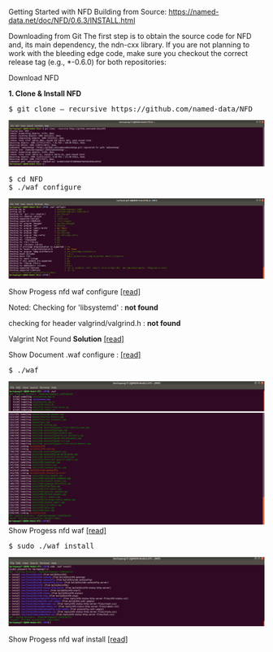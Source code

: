 Getting Started with NFD Building from Source: https://named-data.net/doc/NFD/0.6.3/INSTALL.html

Downloading from Git The first step is to obtain the source code for NFD and, its main dependency, the ndn-cxx library. If you are not planning to work with the bleeding edge code, make sure you checkout the correct release tag (e.g., *-0.6.0) for both repositories:

Download NFD


**1. Clone & Install NFD**
<pre>
$ git clone — recursive https://github.com/named-data/NFD
</pre>

 ![alt tag](https://github.com/syaifulahdan/Mini-NDN-Work/blob/main/Assignment%202:NDNrg-Topology/NDNrg-Image-Node3/NDNrg-Image-NFD-3/1-gitclone-nfd.png)
 

<pre>
$ cd NFD
$ ./waf configure
</pre>
 ![alt tag](https://github.com/syaifulahdan/Mini-NDN-Work/blob/main/Assignment%202:NDNrg-Topology/NDNrg-Image-Node3/NDNrg-Image-NFD-3/2-NFD3-waf-configure.png)
 
 Show Progess nfd waf configure [[read]](https://github.com/syaifulahdan/Mini-NDN-Work/blob/main/Assignment%202:NDNrg-Topology/NDNrg-Image-Node3/NDNrg-Image-NFD-3/nfd3-waf-configure.txt)

Noted:
Checking for 'libsystemd'                : **not found**
 
checking for header valgrind/valgrind.h  : **not found**

Valgrint Not Found <b>Solution</b> [[read]](https://github.com/syaifulahdan/Mini-NDN-Work/blob/main/Assignment%202:NDNrg-Topology/NFD-ErrorSolution-Notfound-valgrint-Node-1.md)

Show Document .waf configure : [[read]](https://github.com/syaifulahdan/Mini-NDN-Work/blob/main/Assignment%202:NDNrg-Topology/NDNrg-Image-Node1/nfd1-waf-configure.txt)

<pre>
$ ./waf
</pre>
 ![alt tag](https://github.com/syaifulahdan/Mini-NDN-Work/blob/main/Assignment%202:NDNrg-Topology/NDNrg-Image-Node2/NDNrg-Image-NFD-2/3-nfd2-waf.png)
 </pre>
 ![alt tag](https://github.com/syaifulahdan/Mini-NDN-Work/blob/main/Assignment%202:NDNrg-Topology/NDNrg-Image-Node2/NDNrg-Image-NFD-2/4-nfd2-waf-finish.png)
 Show Progess nfd waf [[read]](https://github.com/syaifulahdan/Mini-NDN-Work/blob/main/Assignment%202:NDNrg-Topology/NDNrg-Image-Node2/nfd2-waf-install-progress.txt)


<pre>
$ sudo ./waf install
</pre>
 ![alt tag](https://github.com/syaifulahdan/Mini-NDN-Work/blob/main/Assignment%202:NDNrg-Topology/NDNrg-Image-Node2/NDNrg-Image-NFD-2/5-nfd2-waf-install.png)
 
 Show Progess nfd waf install [[read]](https://github.com/syaifulahdan/Mini-NDN-Work/blob/main/Assignment%202:NDNrg-Topology/NDNrg-Image-Node2/nfd2-waf-install-install-progress.txt)
